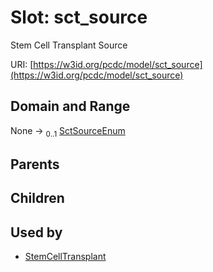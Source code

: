 
# Slot: sct_source


Stem Cell Transplant Source

URI: [https://w3id.org/pcdc/model/sct_source](https://w3id.org/pcdc/model/sct_source)


## Domain and Range

None &#8594;  <sub>0..1</sub> [SctSourceEnum](SctSourceEnum.md)

## Parents


## Children


## Used by

 * [StemCellTransplant](StemCellTransplant.md)
